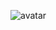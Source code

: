 ![avatar](https://user-images.githubusercontent.com/62123376/176419902-de5807b2-f077-4e21-b7d0-c2da3c43950f.jpg)
